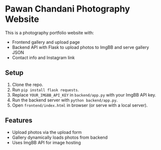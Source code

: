 # Pawan Chandani Photography Website

This is a photography portfolio website with:

- Frontend gallery and upload page
- Backend API with Flask to upload photos to ImgBB and serve gallery JSON
- Contact info and Instagram link

## Setup

1. Clone the repo.
2. Run `pip install flask requests`.
3. Replace `YOUR_IMGBB_API_KEY` in `backend/app.py` with your ImgBB API key.
4. Run the backend server with `python backend/app.py`.
5. Open `frontend/index.html` in browser (or serve with a local server).

## Features

- Upload photos via the upload form
- Gallery dynamically loads photos from backend
- Uses ImgBB API for image hosting
